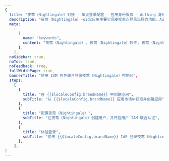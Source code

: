```yaml
---
{
  title: "夜莺（Nightingale）对接 - 单点登录配置 - 应用身份服务 - Authing 身份云",
  description: "夜莺（Nightingale）-oidc应用主要实现支撑单点登录流程的功能。Authing合作网络提供 夜莺（Nightingale）对接，单点登录，SSO，实现应用的快捷登录、免密登录，提升员工办公体验、增强用户体验，增强企业数字化服务水平。",
  meta:
    [
      {
        name: "keywords",
        content: "夜莺（Nightingale）, 夜莺（Nightingale）软件, 夜莺（Nightingale）SaaS, SSO,应用身份服务,单点登录配置,Authing身份云",
      },
    ],
  noSidebar: true,
  noToc: true,
  noFeedback: true,
  fullWidthPage: true,
  bannerTitle: "使用 IAM 角色联合登录夜莺（Nightingale）控制台",
  steps:
    [
      {
        title: "在 {{$localeConfig.brandName}} 中创建应用",
        subTitle: "从 {{$localeConfig.brandName}} 应用市场中获取并创建应用",
      },
      {
        title: "配置夜莺（Nightingale）",
        subTitle: "在夜莺（Nightingale）创建用户，并开启用户 IAM 联合认证",
      },
      {
        title: "体验登录",
        subTitle: "使用 {{$localeConfig.brandName}} IdP 登录夜莺（Nightingale）",
      },
    ],
}
---
```


<IntegrationDetail/>
